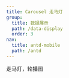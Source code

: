 ```yaml
---
title: Carousel 走马灯
group:
  title: 数据展示
  path: /data-display
  order: 3
nav:
  title: antd-mobile
  path: /antd
---
```


走马灯，轮播图

<code src="./demos/basic-dynamic.tsx" />

<code src="./demos/basic-space.tsx" />

<code src="./demos/lottery.tsx" />

<code src="./demos/vertical.tsx" />

<code src="./demos/basic.tsx" />

<API/>
